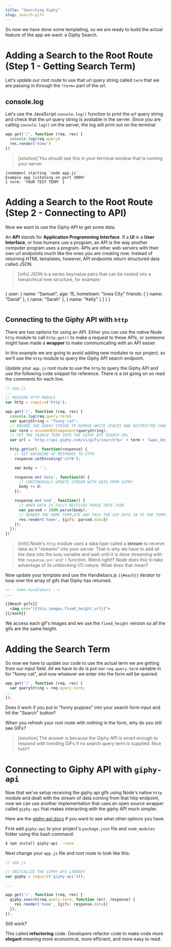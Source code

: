 ```yaml
---
title: "Searching Giphy"
slug: search-gifs
---
```


So now we have done some templating, so we are ready to build the actual feature of the app we want: a Giphy Search.

# Adding a Search to the Root Route (Step 1 - Getting Search Term)

Let's update our root route to use that url query string called `term` that we are passing in through the `?term=` part of the url.

## console.log

Let's use the JavaScript `console.log()` function to print the url query string and check that the url query string is available in the server. Since you are calling `console.log()` on the server, the log will print out on the terminal

```js
app.get('/', function (req, res) {
  console.log(req.query)
  res.render('home')
})
```

> [solution]
> You should see this in your terminal window that is running your server
```
[nodemon] starting `node app.js`
Example app listening on port 3000!
{ term: 'YOUR TEST TERM' }
```

# Adding a Search to the Root Route (Step 2 - Connecting to API)

Now we want to use the Giphy API to get some data.

An **API** stands for **Application Programming Interface**. If a **UI** is a **User Interface**, or how humans use a program, an API is the way another computer program uses a program. APIs are other web servers with their own url endpoints much like the ones you are creating now. Instead of returning HTML templates, however, API endpoints return structured data called JSON.

> [info]
> JSON is a series key/value pairs that can be nested into a hierarchical tree structure, for example:
>
> ```
{
  user: {
    name: "Samuel",
    age: 15,
    hometown: "Iowa City"
    friends: [
      { name: "David" },
      { name: "Sarah" },
      { name: "Kelly" }
    ]
  }
}
> ```

## Connecting to the Giphy API with `http`

There are two options for using an API. Either you can use the native Node `http` module to call `http.get()` to make a request to these APIs, or someone might have made a **wrapper** to make communicating with an API easier.

In this example we are going to avoid adding new modules to our project, so we'll use the `http` module to query the Giphy API search endpoint.

Update your `app.js` root route to use the `http` to query the Giphy API and use the following code snippet for reference. There is a lot going on so read the comments for each line.

```js
// app.js
...
// REQUIRE HTTP MODULE
var http = require('http');

app.get('/', function (req, res) {
  console.log(req.query.term)
  var queryString = "funny cat";
  // ENCODE THE QUERY STRING TO REMOVE WHITE SPACES AND RESTRICTED CHARACTERS
  var term = encodeURIComponent(queryString);
  // PUT THE SEARCH TERM INTO THE GIPHY API SEARCH URL
  var url = 'http://api.giphy.com/v1/gifs/search?q=' + term + '&api_key=dc6zaTOxFJmzC'

  http.get(url, function(response) {
    // SET ENCODING OF RESPONSE TO UTF8
    response.setEncoding('utf8');

    var body = '';

    response.on('data', function(d) {
      // CONTINUOUSLY UPDATE STREAM WITH DATA FROM GIPHY
      body += d;
    });

    response.on('end', function() {
      // WHEN DATA IS FULLY RECEIVED PARSE INTO JSON
      var parsed = JSON.parse(body);
      // RENDER THE HOME TEMPLATE AND PASS THE GIF DATA IN TO THE TEMPLATE
      res.render('home', {gifs: parsed.data})
    });
  });
})
```

> [info]
> Node's `http` module uses a data type called a **stream** to receive data as it "streams" into your server. That is why we have to add all the data into the `body` variable and wait until it is done streaming with the `response.on('end')` function. Weird right!? Node does this to take advantage of its unblocking I/O nature. What does that mean?

Now update your template and use the Handlebars.js `{{#each}}` iterator to loop over the array of gifs that Giphy has returned.

```html
<!-- home.handlebars -->
...

{{#each gifs}}
  <img src="{{this.images.fixed_height.url}}">
{{/each}}
```

We access each gif's images and we use the `fixed_height` version so all the gifs are the same height.

# Adding the Search Term

So now we have to update our code to use the actual term we are getting from our input field. All we have to do is put our `req.query.term` variable in for "funny cat", and now whatever we enter into the form will be queried.

```js
app.get('/', function (req, res) {
  var queryString = req.query.term;
...
});
```

Does it work if you put in "funny puppies" into your search form input and hit the "Search" button?

When you refresh your root route with nothing in the form, why do you still see GIFs?

> [solution]
> The answer is because the Giphy API is smart enough to respond with trending GIFs if no search query term is supplied. Nice huh!?

# Connecting to Giphy API with `giphy-api`

Now that we've setup receiving the giphy api gifs using Node's native `http` module and dealt with the stream of data coming from that http endpoint, now we can use another implementation that uses an open source wrapper called `giphy-api` that makes interacting with the giphy API much simpler.

Here are the [giphy-api docs](https://github.com/austinkelleher/giphy-api) if you want to see what other options you have.


First add `giphy-api` to your project's `package.json` file and `node_modules` folder using this bash command:

```bash
$ npm install giphy-api --save
```

Next change your `app.js` file and root route to look like this:

```js
// app.js

// INITIALIZE THE GIPHY-API LIBRARY
var giphy = require('giphy-api')();

...

app.get('/', function (req, res) {
  giphy.search(req.query.term, function (err, response) {
    res.render('home', {gifs: response.data})
  });
});
```

Still work?

This called **refactoring** code. Developers refactor code to make code more **elegant** meaning more economical, more efficient, and more easy to read.
